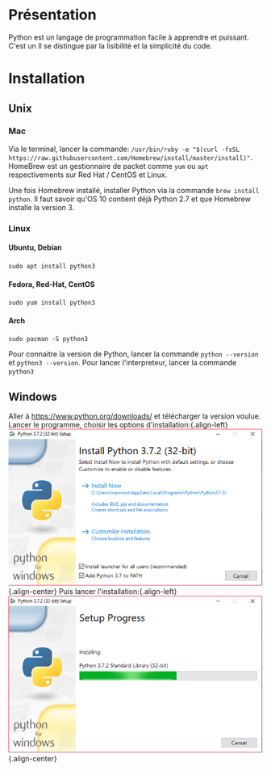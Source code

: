 <!-- TITLE: Python - Introduction -->
<!-- SUBTITLE: A quick summary of Introduction -->

# Présentation
Python est un langage de programmation facile à apprendre et puissant. C'est un 
Il se distingue par la lisibilité et la simplicité du code.

# Installation
## Unix
### Mac
Via le terminal, lancer la commande: `/usr/bin/ruby -e "$(curl -fsSL https://raw.githubusercontent.com/Homebrew/install/master/install)"`.
HomeBrew est un gestionnaire de packet comme `yum` ou `apt` respectivements sur Red Hat / CentOS et Linux.

Une fois Homebrew installé, installer Python via la commande `brew install python`.
Il faut savoir qu'OS 10 contient déjà Python 2.7 et que Homebrew installe la version 3.

### Linux
#### Ubuntu, Debian
`sudo apt install python3`

#### Fedora, Red-Hat, CentOS
`sudo yum install python3`

#### Arch
`sudo pacman -S python3`

Pour connaitre la version de Python, lancer la commande `python --version` et `python3 --version`.
Pour lancer l'interpreteur, lancer la commande `python3`

## Windows
Aller à https://www.python.org/downloads/ et télécharger la version voulue.
Lancer le programme, choisir les options d'installation:{.align-left}
![Install Python Windows 1](/uploads/python/install-python-windows-1.png "Install Python Windows 1"){.align-center}
Puis lancer l'installation:{.align-left}
![Install Python Windows 2](/uploads/python/install-python-windows-2.png "Install Python Windows 2"){.align-center}